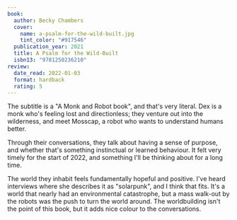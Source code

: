 ```yaml
---
book:
  author: Becky Chambers
  cover:
    name: a-psalm-for-the-wild-built.jpg
    tint_color: "#917546"
  publication_year: 2021
  title: A Psalm for the Wild-Built
  isbn13: "9781250236210"
review:
  date_read: 2022-01-03
  format: hardback
  rating: 5
---
```


The subtitle is a "A Monk and Robot book", and that's very literal.
Dex is a monk who's feeling lost and directionless; they venture out into the wilderness, and meet Mosscap, a robot who wants to understand humans better.

Through their conversations, they talk about having a sense of purpose, and whether that's something instinctual or learned behaviour.
It felt very timely for the start of 2022, and something I'll be thinking about for a long time.

The world they inhabit feels fundamentally hopeful and positive.
I've heard interviews where she describes it as "solarpunk", and I think that fits.
It's a world that nearly had an environmental catastrophe, but a mass walk-out by the robots was the push to turn the world around.
The worldbuilding isn't the point of this book, but it adds nice colour to the conversations.
